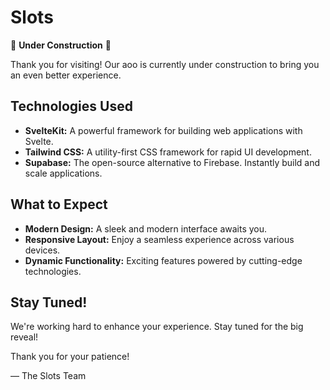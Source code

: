# Slots

🚧 **Under Construction** 🚧

Thank you for visiting! Our aoo is currently under construction to bring you an even better experience.

## Technologies Used

- **SvelteKit:** A powerful framework for building web applications with Svelte.
- **Tailwind CSS:** A utility-first CSS framework for rapid UI development.
- **Supabase:** The open-source alternative to Firebase. Instantly build and scale applications.


## What to Expect

- **Modern Design:** A sleek and modern interface awaits you.
- **Responsive Layout:** Enjoy a seamless experience across various devices.
- **Dynamic Functionality:** Exciting features powered by cutting-edge technologies.

## Stay Tuned!

We're working hard to enhance your experience. Stay tuned for the big reveal!

Thank you for your patience!

— The Slots Team
